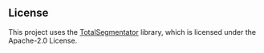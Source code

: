 ## License

This project uses the [TotalSegmentator](https://github.com/wasserth/TotalSegmentator) library, which is licensed under the Apache-2.0 License.

